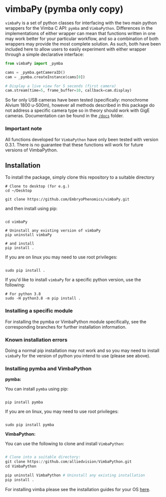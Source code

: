# vimbaPy (pymba only copy)

`vimbaPy` is a set of python classes for interfacing with the two main python wrappers for the Vimba C API: `pymba` and `VimbaPython`. Differences in the implementations of either wrapper can mean that functions written in one may work better for your particular workflow, and so a combination of both wrappers may provide the most complete solution. As such, both have been included here to allow users to easily experiment with either wrapper through a simple declarative interface:

``` python
from vimbaPy import _pymba

cams = _pymba.getCameraID()
cam = _pymba.createInstance(cams[0]) 

# Display a live view for 5 seconds (first camera)
cam.stream(time=5, frame_buffer=10, callback=cam.display)

```

So far only USB cameras have been tested (specifically: monochrome Alvium 1800 u-500m), however all methods described in this package do not address a specific camera type so in theory should work with GigE cameras. Documentation can be found in the [`/docs`](https://github.com/EmbryoPhenomics/vimbaPy/tree/master/docs) folder. 

### Important note

All functions developed for `VimbaPython` have only been tested with version 0.3.1. There is no guarantee that these functions will work for future versions of VimbaPython.

## Installation

To install the package, simply clone this repository to a suitable directory

``` shell
# Clone to desktop (for e.g.)
cd ~/Desktop

git clone https://github.com/EmbryoPhenomics/vimbaPy.git

```
and then install using pip:

``` shell

cd vimbaPy

# Uninstall any existing version of vimbaPy
pip uninstall vimbaPy 

# and install
pip install .

```

If you are on linux you may need to use root privileges:

``` shell

sudo pip install .

```

If you'd like to install `vimbaPy` for a specific python version, use the following:

``` shell
# For python 3.8
sudo -H python3.8 -m pip install .

```
### Installing a specific module

For installing the pymba or VimbaPython module specifically, see the corresponding branches for further installation information. 

### Known installation errors

Doing a normal pip installation may not work and so you may need to install `vimbaPy` for the version of python you intend to use (please see above). 

### Installing pymba and VimbaPython

**pymba:**

You can install `pymba` using pip:

``` shell

pip install pymba

```

If you are on linux, you may need to use root privileges:

``` shell 

sudo pip install pymba

```

**VimbaPython:**

You can use the following to clone and install `VimbaPython`:

``` python

# Clone into a suitable directory:
git clone https://github.com/alliedvision/VimbaPython.git
cd VimbaPython

pip uninstall VimbaPython # Uninstall any existing installation
pip install .

```
For installing vimba please see the installation guides for your OS [here](https://www.alliedvision.com/en/products/software.html#c6444).
